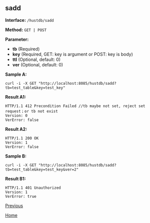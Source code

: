 ## sadd ##

**Interface:** `/hustdb/sadd`

**Method:** `GET | POST`

**Parameter:** 

*  **tb** (Required)  
*  **key** (Required, GET: key is argument or POST: key is body)  
*  **ttl** (Optional, default: 0)
*  **ver** (Optional, default: 0)    

**Sample A:**

    curl -i -X GET "http://localhost:8085/hustdb/sadd?tb=test_table&key=test_key"

**Result A1:**

	HTTP/1.1 412 Precondition Failed //tb maybe not set, reject set request；or tb not exist
	Version: 0
	VerError: false

**Result A2:**

	HTTP/1.1 200 OK
	Version: 1
	VerError: false

**Sample B:**

    curl -i -X GET "http://localhost:8085/hustdb/sadd?tb=test_table&key=test_key&ver=2"

**Result B1:**

	HTTP/1.1 401 Unauthorized
	Version: 1
	VerError: true

[Previous](../hustdb.md)

[Home](../../../index.md)